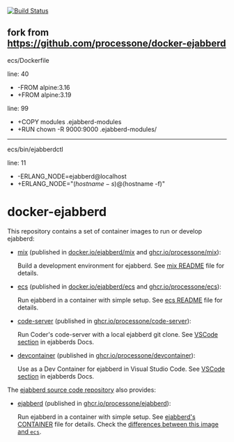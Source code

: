 
[![Build Status](https://github.com/processone/docker-ejabberd/actions/workflows/tests.yml/badge.svg)](https://github.com/processone/docker-ejabberd/actions/workflows/tests.yml)

fork from https://github.com/processone/docker-ejabberd
----
ecs/Dockerfile

line: 40 
- -FROM alpine:3.16
- +FROM alpine:3.19

line: 99
- +COPY modules .ejabberd-modules
- +RUN chown -R 9000:9000 .ejabberd-modules/

----
ecs/bin/ejabberdctl

line: 11
- -ERLANG_NODE=ejabberd@localhost
- +ERLANG_NODE="$(hostname -s)@$(hostname -f)"

# docker-ejabberd

This repository contains a set of container images to run or develop ejabberd:

- [mix](mix/) (published in [docker.io/ejabberd/mix](https://hub.docker.com/r/ejabberd/mix/)
and [ghcr.io/processone/mix](https://github.com/processone/docker-ejabberd/pkgs/container/mix)):

  Build a development environment for ejabberd. See [mix README](mix/README.md) file for details.

- [ecs](ecs/) (published in [docker.io/ejabberd/ecs](https://hub.docker.com/r/ejabberd/ecs/)
and [ghcr.io/processone/ecs](https://github.com/processone/docker-ejabberd/pkgs/container/ecs)):

  Run ejabberd in a container with simple setup.
  See [ecs README](ecs/README.md) file for details.

- [code-server](code-server/) (published in [ghcr.io/processone/code-server](https://github.com/orgs/processone/packages/container/package/code-server)):

  Run Coder's code-server with a local ejabberd git clone.
  See [VSCode section](https://docs.ejabberd.im/developer/vscode/) in ejabberds Docs.

- [devcontainer](devcontainer/) (published in [ghcr.io/processone/devcontainer](https://github.com/orgs/processone/packages/container/package/devcontainer)):

  Use as a Dev Container for ejabberd in Visual Studio Code.
  See [VSCode section](https://docs.ejabberd.im/developer/vscode/) in ejabberds Docs.

The [ejabberd source code repository](https://github.com/processone/ejabberd) also provides:

- [ejabberd](https://github.com/processone/ejabberd/tree/master/.github/container) (published in [ghcr.io/processone/ejabberd](https://github.com/processone/ejabberd/pkgs/container/ejabberd)):

  Run ejabberd in a container with simple setup.
  See [ejabberd's CONTAINER](https://github.com/processone/ejabberd/blob/master/CONTAINER.md) file for details.
  Check the [differences between this image and `ecs`](https://github.com/processone/docker-ejabberd/blob/master/ecs/HUB-README.md#alternative-image-in-github).
